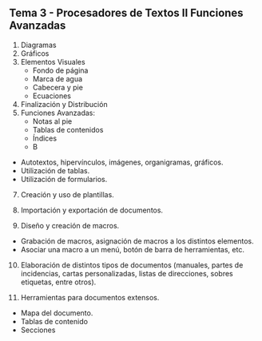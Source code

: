 ## **Tema 3 - Procesadores de Textos II Funciones Avanzadas**

1. Diagramas
2. Gráficos
3. Elementos Visuales
	- Fondo de página
	- Marca de agua
	- Cabecera y pie
	- Ecuaciones
4. Finalización y Distribución
5. Funciones Avanzadas:
	- Notas al pie
	- Tablas de contenidos
	- Índices
	- B
  - Autotextos, hipervínculos, imágenes, organigramas, gráficos.
  - Utilización de tablas.
  - Utilización de formularios.
  
7. Creación y uso de plantillas.

8. Importación y exportación de documentos.

9. Diseño y creación de macros.
  - Grabación de macros, asignación de macros a los distintos elementos.
  - Asociar una macro a un menú, botón de barra de herramientas, etc.

10. Elaboración de distintos tipos de documentos (manuales, partes de incidencias, cartas personalizadas, listas de direcciones, sobres etiquetas, entre otros).

11. Herramientas para documentos extensos.
  - Mapa del documento.
  - Tablas de contenido
  - Secciones
<!--stackedit_data:
eyJoaXN0b3J5IjpbLTk1NzI0NjkzM119
-->